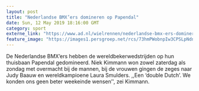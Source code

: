 ```yaml
---
layout: post
title: "Nederlandse BMX’ers domineren op Papendal"
date: Sun, 12 May 2019 18:16:00 GMT
category: sport
externe_link: "https://www.ad.nl/wielrennen/nederlandse-bmx-ers-domineren-op-papendal~aae15343/"
feature_image: "https://images1.persgroep.net/rcs/73hmPWobnpIw3CPSLpNdnwM120Q/diocontent/148134992/_fitwidth/400/?appId=21791a8992982cd8da851550a453bd7f&quality=0.7"
---
```


De Nederlandse BMX’ers hebben de wereldbekerwedstrijden op hun thuisbaan Papendal gedomineerd. Niek Kimmann won zowel zaterdag als zondag met overmacht bij de mannen, bij de vrouwen gingen de zeges naar Judy Baauw en wereldkampioene Laura Smulders. ,,Een ‘double Dutch’. We konden ons geen beter weekeinde wensen’', zei Kimmann.
